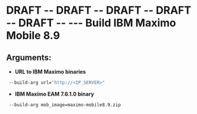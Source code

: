 # DRAFT -- DRAFT -- DRAFT --  DRAFT -- DRAFT -- --- Build IBM Maximo Mobile 8.9



## Arguments:

* **URL to IBM Maximo binaries**

```bash
 --build-arg url="http://<IP_SERVER>"
```

* **IBM Maximo EAM 7.6.1.0 binary**

```bash
 --build-arg mob_image=maximo-mobile8.9.zip
```